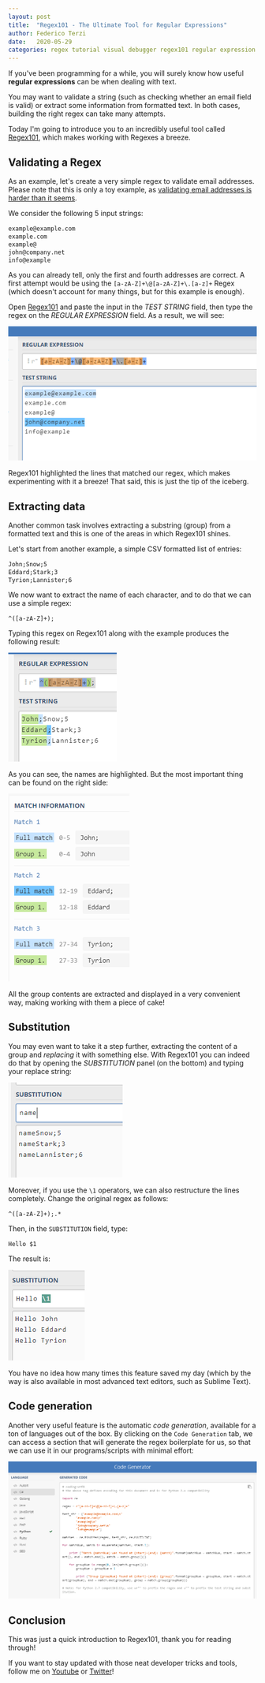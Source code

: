 ```yaml
---
layout: post
title:  "Regex101 - The Ultimate Tool for Regular Expressions"
author: Federico Terzi
date:   2020-05-29
categories: regex tutorial visual debugger regex101 regular expression
---
```

If you've been programming for a while, you will surely know how useful **regular expressions** can be when dealing with text.

You may want to validate a string (such as checking whether an email field is valid) or extract some information from formatted text. In both cases, building the right regex can take many attempts.
<!--more-->

Today I'm going to introduce you to an incredibly useful tool called [Regex101](https://regex101.com/), which makes working with Regexes a breeze.

## Validating a Regex
As an example, let's create a very simple regex to validate email addresses. Please note that this is only a toy example, as [validating email addresses is harder than it seems](https://www.regular-expressions.info/email.html).

We consider the following 5 input strings:

```
example@example.com
example.com
example@
john@company.net
info@example
```

As you can already tell, only the first and fourth addresses are correct. 
A first attempt would be using the `[a-zA-Z]+\@[a-zA-Z]+\.[a-z]+` Regex (which doesn't account for many things, but for this example is enough).

Open [Regex101](https://regex101.com/) and paste the input in the *TEST STRING* field, then type the regex on the *REGULAR EXPRESSION* field.
As a result, we will see:

![Validation Regex](/assets/images/validation-regex.png)

Regex101 highlighted the lines that matched our regex, which makes experimenting with it a breeze! That said, this is just the tip of the iceberg.

## Extracting data
Another common task involves extracting a substring (group) from a formatted text and this is one of the areas in which Regex101 shines.

Let's start from another example, a simple CSV formatted list of entries:

```
John;Snow;5
Eddard;Stark;3
Tyrion;Lannister;6
```

We now want to extract the name of each character,  and to do that we can use a simple regex:

```
^([a-zA-Z]+);
```

Typing this regex on Regex101 along with the example produces the following result:

![Extracting Data Regex 1](/assets/images/extracting-data-regex1.png)

As you can see, the names are highlighted. But the most important thing can be found on the right side:

![Extracting Data Regex 2](/assets/images/extracting-data-regex2.png)

All the group contents are extracted and displayed in a very convenient way, making working with them a piece of cake!

## Substitution
You may even want to take it a step further, extracting the content of a group and *replacing* it with something else. With Regex101 you can indeed do that by opening the *SUBSTITUTION* panel (on the bottom) and typing your replace string:

![Replace Regex 1](/assets/images/replace-regex-1.png)

Moreover, if you use the `\1` operators, we can also restructure the lines completely. Change the original regex as follows:

```
^([a-zA-Z]+);.*
```

Then, in the `SUBSTITUTION` field, type:

```
Hello $1
```

The result is:

![Substitution Regex 2](/assets/images/substitution-regex-2.png)

You have no idea how many times this feature saved my day (which by the way is also available in most advanced text editors, such as Sublime Text).

## Code generation

Another very useful feature is the automatic *code generation*, available for a ton of languages out of the box. By clicking on the `Code Generation` tab, we can access a section that will generate the regex boilerplate for us, so that we can use it in our programs/scripts with minimal effort:

![Code Generator](/assets/images/code-generator-regex.png)

## Conclusion

This was just a quick introduction to Regex101, thank you for reading through!

If you want to stay updated with those neat developer tricks and tools, follow me on [Youtube](https://www.youtube.com/c/FedericoTerzi) or [Twitter](https://twitter.com/terzi_federico)!